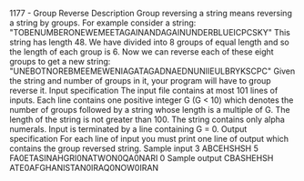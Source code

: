1177 - Group Reverse
Description
Group reversing a string means reversing a string by groups. For example
consider a string:
"TOBENUMBERONEWEMEETAGAINANDAGAINUNDERBLUEICPCSKY"
This string has length 48. We have divided into 8 groups of equal length and so
the length of each group is 6. Now we can reverse each of these eight groups
to get a new string:
"UNEBOTNOREBMEEMEWENIAGATAGADNAEDNUNIIEULBRYKSCPC"
Given the string and number of groups in it, your program will have to group
reverse it.
Input specification
The input file contains at most 101 lines of inputs. Each line contains one
positive integer G (G < 10) which denotes the number of groups followed by a
string whose length is a multiple of G. The length of the string is not greater
than 100. The string contains only alpha numerals. Input is terminated by a line
containing G = 0.
Output specification
For each line of input you must print one line of output which contains the group
reversed string.
Sample input
3 ABCEHSHSH
5 FA0ETASINAHGRI0NATWON0QA0NARI
0
Sample output
CBASHEHSH
ATE0AFGHANISTAN0IRAQ0NOW0IRAN
